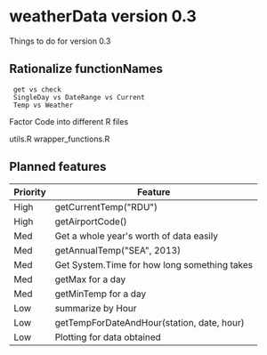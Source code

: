 weatherData version 0.3
=====
Things to do for version 0.3

## Rationalize functionNames
     get vs check
     SingleDay vs DateRange vs Current
     Temp vs Weather

Factor Code into different R files

utils.R
wrapper_functions.R



## Planned features

Priority | Feature
---------|------
  High |  getCurrentTemp("RDU")
  High |  getAirportCode()
  Med  |  Get a whole year's worth of data easily
  Med  |  getAnnualTemp("SEA", 2013)
  Med  |  Get System.Time for how long something takes
  Med  |  getMax for a day
  Med  |  getMinTemp for a day
 Low  |   summarize by Hour
 Low | getTempForDateAndHour(station, date, hour) 
 Low | Plotting for data obtained
 
  
    